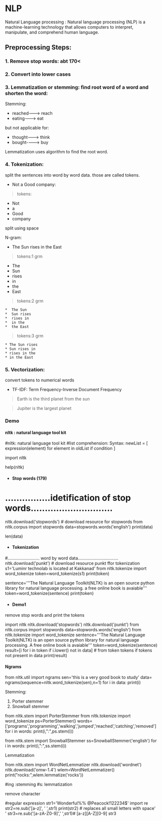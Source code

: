 # NLP
Natural Language processing :
Natural language processing (NLP) is a machine-learning technology that allows computers to interpret, manipulate, and comprehend human language.

## Preprocessing Steps:

### 1. Remove stop words: abt 170<
### 2. Convert into lower cases
### 3. Lemmatization or stemming: find root word of a word and shorten the word:
Stemming:
* reached---> reach
* eating---> eat

but not applicable for:
* thought---> think
* bought----> buy

Lemmatization uses algorithm to find the root word.

### 4. Tokenization:
split the sentences into word by word data.
those are called tokens.
* Not a Good company:
> tokens:
  * Not
  * a
  * Good
  * company

split using space

N-gram:
* The Sun rises in the East
> tokens:1 grm

  *  The
  *  Sun
  *  rises
  *  in
  *  the
  *  East

  > tokens:2 grm

    *  The Sun
    *  Sun rises
    *  rises in
    *  in the
    *  the East

  > tokens:3 grm

    * The Sun rises
    * Sun rises in
    * rises in the
    * in the East

### 5. Vectorization:
 convert tokens to numerical words
 * TF-IDF: Term Frequency-Inverse Document Frequency
> Earth is the third planet from the sun

  > Jupiter is the largest planet




### Demo

####  nltk : natural language tool kit

#nltk: natural language tool kit
#list comprehension:  Syntax: newList = [ expression(element) for element in oldList if condition ]

import nltk

help(nltk)

* ####  Stop words (179)

# ................idetification of stop words.............................
nltk.download('stopwords')                   # download resource for stopwords
from nltk.corpus import stopwords
data=stopwords.words('english')
print(data)


len(data)

* ####   Tokenization

#.......................... word by word data.................................
nltk.download('punkt')                   # download resource punkt ffor tokenization
s1='Luminr technolab is located at Kakkanad'
from nltk.tokenize import word_tokenize
token=word_tokenize(s1)
print(token)

sentence='''The Natural Language Toolkit(NLTK) is an open source python library for natural language processing. a free online book is avaiable'''
token=word_tokenize(sentence)
print(token)

* #### Demo1

remove stop words and print the tokens

import nltk
nltk.download('stopwords')
nltk.download('punkt')
from nltk.corpus import stopwords
data=stopwords.words('english')
from nltk.tokenize import word_tokenize
sentence='''The Natural Language Toolkit(NLTK) is an open source python library for natural language processing. A free online book is avaiable'''
token=word_tokenize(sentence)
result=[i for i in token if i.lower() not in data] # from token tokens if tokens not present in data
print(result)


#### Ngrams

from nltk.util import ngrams
sen='this is a very good book to study'
data= ngrams(sequence=nltk.word_tokenize(sen),n=1)
for i in data:
  print(i)

Stemming:
1. Porter stemmer
2. Snowball stemmer


from nltk.stem import PorterStemmer
from nltk.tokenize import word_tokenize
ps=PorterStemmer()
words=['programs','programming','walking','jumped','reached','catching','removed']
for i in words:
  print(i,":",ps.stem(i))

from nltk.stem import SnowballStemmer
ss=SnowballStemmer('english')
for i in words:
  print(i,":",ss.stem(i))

Lemmatization

from nltk.stem import WordNetLemmatizer
nltk.download('wordnet')
nltk.download('omw-1.4')
wlem=WordNetLemmatizer()
print("rocks:",wlem.lemmatize('rocks'))

#ing :stemming
#s: lemmatization

remove character

#regular expression
str1='Wonderful%% @Peacock!122234$'
import re
str2=re.sub('[a-z]', ' ',str1)
print(str2) # replaces all small letters with space' '
str3=re.sub('[a-zA-Z0-9]',' ',str1)# [a-z][A-Z][0-9]
str3
